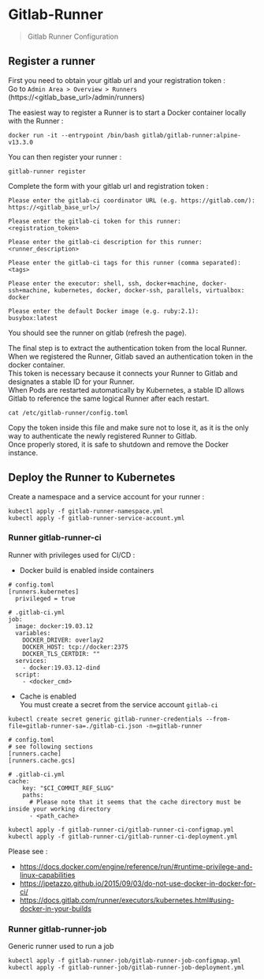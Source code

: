 # Gitlab-Runner
> Gitlab Runner Configuration

## Register a runner

First you need to obtain your gitlab url and your registration token :  
Go to `Admin Area > Overview > Runners` (https://<gitlab_base_url>/admin/runners)

The easiest way to register a Runner is to start a Docker container locally with the Runner :
```
docker run -it --entrypoint /bin/bash gitlab/gitlab-runner:alpine-v13.3.0
```

You can then register your runner :
```
gitlab-runner register
```

Complete the form with your gitlab url and registration token :
```
Please enter the gitlab-ci coordinator URL (e.g. https://gitlab.com/):
https://<gitlab_base_url>/

Please enter the gitlab-ci token for this runner:
<registration_token>

Please enter the gitlab-ci description for this runner:
<runner_description>       

Please enter the gitlab-ci tags for this runner (comma separated):
<tags>

Please enter the executor: shell, ssh, docker+machine, docker-ssh+machine, kubernetes, docker, docker-ssh, parallels, virtualbox:
docker

Please enter the default Docker image (e.g. ruby:2.1):
busybox:latest
```

You should see the runner on gitlab (refresh the page).

The final step is to extract the authentication token from the local Runner.  
When we registered the Runner, Gitlab saved an authentication token in the docker container.  
This token is necessary because it connects your Runner to Gitlab and designates a stable ID for your Runner.  
When Pods are restarted automatically by Kubernetes, a stable ID allows Gitlab to reference the same logical Runner after each restart.

```
cat /etc/gitlab-runner/config.toml
```

Copy the token inside this file and make sure not to lose it, as it is the only way to authenticate the newly registered Runner to Gitlab.  
Once properly stored, it is safe to shutdown and remove the Docker instance.

## Deploy the Runner to Kubernetes

Create a namespace and a service account for your runner :
```
kubectl apply -f gitlab-runner-namespace.yml
kubectl apply -f gitlab-runner-service-account.yml
```

### Runner gitlab-runner-ci

Runner with privileges used for CI/CD :  
- Docker build is enabled inside containers  
```  
# config.toml
[runners.kubernetes]
  privileged = true
```

```
# .gitlab-ci.yml
job:
  image: docker:19.03.12
  variables:
    DOCKER_DRIVER: overlay2
    DOCKER_HOST: tcp://docker:2375
    DOCKER_TLS_CERTDIR: ""
  services:
    - docker:19.03.12-dind
  script:
    - <docker_cmd>
```

- Cache is enabled  
You must create a secret from the service account `gitlab-ci` 
```
kubectl create secret generic gitlab-runner-credentials --from-file=gitlab-runner-sa=./gitlab-ci.json -n=gitlab-runner
```

```
# config.toml
# see following sections
[runners.cache]
[runners.cache.gcs]
```

```
# .gitlab-ci.yml
cache:
    key: "$CI_COMMIT_REF_SLUG"
    paths:
      # Please note that it seems that the cache directory must be inside your working directory
      - <path_cache>
```
  
```
kubectl apply -f gitlab-runner-ci/gitlab-runner-ci-configmap.yml
kubectl apply -f gitlab-runner-ci/gitlab-runner-ci-deployment.yml
```

Please see :
- https://docs.docker.com/engine/reference/run/#runtime-privilege-and-linux-capabilities
- https://jpetazzo.github.io/2015/09/03/do-not-use-docker-in-docker-for-ci/
- https://docs.gitlab.com/runner/executors/kubernetes.html#using-docker-in-your-builds

### Runner gitlab-runner-job

Generic runner used to run a job
```
kubectl apply -f gitlab-runner-job/gitlab-runner-job-configmap.yml
kubectl apply -f gitlab-runner-job/gitlab-runner-job-deployment.yml
```